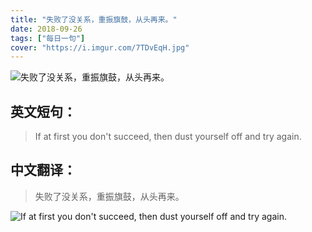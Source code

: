 ```yaml
---
title: "失败了没关系，重振旗鼓，从头再来。"
date: 2018-09-26
tags: ["每日一句"]
cover: "https://i.imgur.com/7TDvEqH.jpg"
---
```


![失败了没关系，重振旗鼓，从头再来。](https://i.imgur.com/3XmhZRq.jpg)

## 英文短句：
> If at first you don't succeed, then dust yourself off and try again.

<!--more-->

## 中文翻译：
> 失败了没关系，重振旗鼓，从头再来。

![If at first you don't succeed, then dust yourself off and try again.](https://i.imgur.com/BrPkKBx.jpg)

